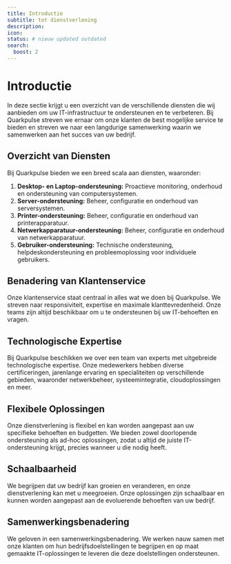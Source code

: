 ```yaml
---
title: Introductie 
subtitle: tot dienstverlening
description: 
icon: 
status: # nieuw updated outdated
search:
  boost: 2 
---
```


# Introductie

In deze sectie krijgt u een overzicht van de verschillende diensten die wij aanbieden om uw IT-infrastructuur te ondersteunen en te verbeteren. Bij Quarkpulse streven we ernaar om onze klanten de best mogelijke service te bieden en streven we naar een langdurige samenwerking waarin we samenwerken aan het succes van uw bedrijf.

## Overzicht van Diensten

Bij Quarkpulse bieden we een breed scala aan diensten, waaronder:

1. **Desktop- en Laptop-ondersteuning:** Proactieve monitoring, onderhoud en ondersteuning van computersystemen.
2. **Server-ondersteuning:** Beheer, configuratie en onderhoud van serversystemen.
3. **Printer-ondersteuning:** Beheer, configuratie en onderhoud van printerapparatuur.
4. **Netwerkapparatuur-ondersteuning:** Beheer, configuratie en onderhoud van netwerkapparatuur.
5. **Gebruiker-ondersteuning:** Technische ondersteuning, helpdeskondersteuning en probleemoplossing voor individuele gebruikers.

## Benadering van Klantenservice

Onze klantenservice staat centraal in alles wat we doen bij Quarkpulse. We streven naar responsiviteit, expertise en maximale klanttevredenheid. Onze teams zijn altijd beschikbaar om u te ondersteunen bij uw IT-behoeften en vragen.

## Technologische Expertise

Bij Quarkpulse beschikken we over een team van experts met uitgebreide technologische expertise. Onze medewerkers hebben diverse certificeringen, jarenlange ervaring en specialiteiten op verschillende gebieden, waaronder netwerkbeheer, systeemintegratie, cloudoplossingen en meer.

## Flexibele Oplossingen

Onze dienstverlening is flexibel en kan worden aangepast aan uw specifieke behoeften en budgetten. We bieden zowel doorlopende ondersteuning als ad-hoc oplossingen, zodat u altijd de juiste IT-ondersteuning krijgt, precies wanneer u die nodig heeft.

## Schaalbaarheid

We begrijpen dat uw bedrijf kan groeien en veranderen, en onze dienstverlening kan met u meegroeien. Onze oplossingen zijn schaalbaar en kunnen worden aangepast aan de evoluerende behoeften van uw bedrijf.

## Samenwerkingsbenadering

We geloven in een samenwerkingsbenadering. We werken nauw samen met onze klanten om hun bedrijfsdoelstellingen te begrijpen en op maat gemaakte IT-oplossingen te leveren die deze doelstellingen ondersteunen.
